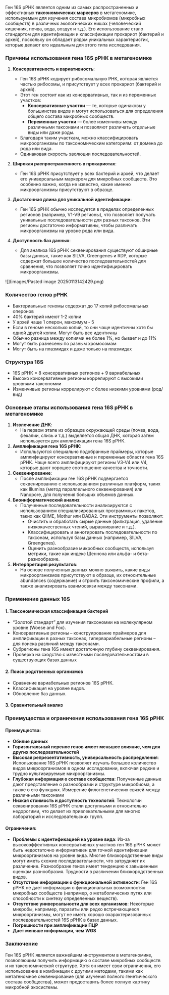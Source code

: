 Ген 16S рРНК является одним из самых распространенных и эффективных **таксономических маркеров** в метагеномике, используемым для изучения состава микробиомов (микробных сообществ) в различных экологических нишах (человеческий кишечник, почва, вода, воздух и т.д.). Его использование стало стандартом для идентификации и классификации прокариот (бактерий и архей), поскольку он обладает рядом уникальных характеристик, которые делают его идеальным для этого типа исследования.

### Причины использования гена 16S рРНК в метагеномике

1.  **Консервативность и вариативность**:

    -   Ген 16S рРНК кодирует рибосомальную РНК, которая является частью рибосомы, и присутствует у всех прокариот (бактерий и архей).
    -   Этот ген состоит как из консервативных, так и из переменных участков:
        -   **Консервативные участки** — те, которые одинаковы у большинства видов и могут использоваться для определения общего состава микробных сообществ.
        -   **Переменные участки** — более изменчивы между различными таксонами и позволяют различать отдельные виды или даже роды.
    -   Благодаря таким участкам, можно классифицировать микроорганизмы по таксономическим категориям: от домена до рода или вида.
    -   Одинаковая скорость эволюции последовательностей.

2.  **Широкая распространенность в прокариотах**:

    -   Ген 16S рРНК присутствует у всех бактерий и архей, что делает его универсальным маркером для микробных сообществ. Это особенно важно, когда не известно, какие именно микроорганизмы присутствуют в образце.

3.  **Достаточная длина для уникальной идентификации**:

    -   Ген 16S рРНК обычно исследуется в пределах определенных регионов (например, V1-V9 регионы), что позволяет получать уникальные последовательности для разных таксонов. Эти регионы достаточно информативны, чтобы различать микроорганизмы на уровне рода или вида.

4.  **Доступность баз данных**:

    -   Для анализа 16S рРНК секвенирования существуют обширные базы данных, такие как SILVA, Greengenes и RDP, которые содержат большое количество последовательностей для сравнения, что позволяет точно идентифицировать микроорганизмы.

![](images/Pasted image 20250113142429.png)

### Количество генов рРНК

-   Бактериальные геномы содержат до 17 копий рибосомальных оперонов
-   40% бактерий имеют 1-2 копии
-   У архей чаще 1 оперон, максимум - 5
-   Если в геноме несколько копий, то они чаще идентичны хотя бы одной другой копии. Могут быть все идентичны
-   Обычно разница между копиями не более 1%, но бывает и до 11%
-   Могут быть разнесены по разным хромосомам
-   Могут быть на плазмидах и даже только на плазмидах

### Структура 16S

-   16S рРНК = 8 консервативных регионов + 9 вариабельных
-   Высоко консервативные регионы коррелируют с высокими уровнями таксономии
-   Изменчивые регионы коррелируют с более низкими уровнями (род/вид)

### Основные этапы использования гена 16S рРНК в метагеномике

1.  **Извлечение ДНК**:
    -   На первом этапе из образцов окружающей среды (почва, вода, фекалии, слизь и т.д.) выделяется общая ДНК, которая затем используется для амплификации гена 16S рРНК.
2.  **Амплификация гена 16S рРНК**:
    -   Используются специально подобранные праймеры, которые амплифицируют консервативные и переменные области гена 16S рРНК. Чаще всего амплифицируют регионы V3-V4 или V4, которые дают хорошее соотношение качества и точности.
3.  **Секвенирование**:
    -   После амплификации ген 16S рРНК подвергается секвенированию с использованием различных платформ, таких как Illumina (метод параллельного секвенирования) или Nanopore, для получения больших объемов данных.
4.  **Биоинформатический анализ**:
    -   Полученные последовательности анализируются с использованием специализированных программных пакетов, таких как QIIME, Mothur или DADA2. Эти инструменты позволяют:
        -   Очистить и обработать сырые данные (фильтрация, удаление низкокачественных чтений, выравнивание и т.д.).
        -   Классифицировать и аннотировать последовательности по таксонам, используя базы данных (например, SILVA, Greengenes).
        -   Оценить разнообразие микробных сообществ, используя метрики, такие как индекс Шеннона или альфа- и бета-разнообразие.
5.  **Интерпретация результатов**:
    -   На основе полученных данных можно выявить, какие виды микроорганизмов присутствуют в образце, их относительные abundances (содержание) и строить таксономические профили, а также анализировать взаимосвязи между таксонами.

### Применение данных 16S

#### 1. Таксономическая классификация бактерий

-   “Золотой стандарт” для изучения таксономии на молекулярном уровне (Woese and Fox).
-   Консервативные регионы – конструирование праймеров для амплификации в разных таксонах, гипервариабельные регионы – для поиска различий между таксонами.
-   Субрегионы гена 16S имеют достаточную глубину секвенирования.
-   Проверка на сходство с известными последовательностями в существующих базах данных

#### 2. Поиск родственных организмов

-   Сравнение вариабельных регионов 16S рРНК.
-   Классификация на уровне видов.
-   Обновление баз данных.

#### 3. Сравнительный анализ

### Преимущества и ограничения использования гена 16S рРНК

#### Преимущества:

-   **Обилие данных**
-   **Горизонтальный перенос генов имеет меньшее влияние, чем для других последовательностей**
-   **Высокая репрезентативность, универсальность распределения**: Использование 16S рРНК позволяет изучать большое количество видов микроорганизмов в одном исследовании, включая редкие и трудно культивируемые микроорганизмы.
-   **Глубокая информация о составе сообщества**: Полученные данные дают представление о разнообразии и структуре микробиома, а также о его функциях. Измерение филогенетических связей между различными таксонами
-   **Низкая стоимость и доступность технологий**: Технологии секвенирования 16S рРНК стали доступными и относительно недорогими, что делает их привлекательными для многих лабораторий и исследовательских групп.

#### Ограничения:

-   **Проблемы с идентификацией на уровне вида**: Из-за высокоэффективных консервативных участков ген 16S рРНК может быть недостаточно информативен для точной идентификации микроорганизмов на уровне вида. Многие близкородственные виды могут иметь схожие последовательности, что затрудняет их различение. Разнообразие генов имеет тенденцию к завышенным оценкам разнообразия. Трудности в различении близкородственных видов.
-   **Отсутствие информации о функциональной активности**: Ген 16S рРНК не дает информации о функциональных возможностях микробных сообществ (например, о метаболических путях или способности к синтезу определенных веществ).
-   **Отсутствие универсальности для всех организмов**: Некоторые микробы, например, паразиты или редко встречающиеся микроорганизмы, могут не иметь хорошо охарактеризованных последовательностей 16S рРНК в базах данных.
-   **Погрешности при амплификации ПЦР**
-   **Дает меньше информации, чем WGS**

### Заключение

Ген 16S рРНК является важнейшим инструментом в метагеномике, позволяющим получить информацию о составе микробных сообществ и их таксономической структуре. Хотя он имеет свои ограничения, его использование в комбинации с другими методами, такими как метагеномное секвенирование (для изучения полного генетического состава сообщества), может предоставить более полную картину микробной экосистемы.
